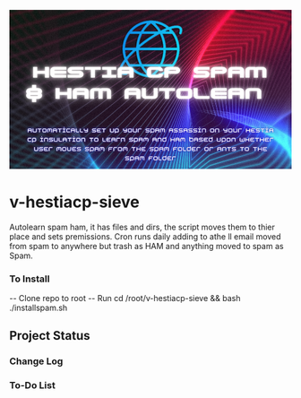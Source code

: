 ![Header](./png_20230309_191103_0000.png)

# v-hestiacp-sieve
Autolearn spam ham, it has files and dirs, the script moves them to thier place and sets premissions. Cron runs daily adding to athe ll email moved from spam to anywhere but trash as HAM and anything moved to spam as Spam.


### To Install
-- Clone repo to root
-- Run  cd /root/v-hestiacp-sieve && bash ./installspam.sh

## Project Status

### Change Log

### To-Do List
